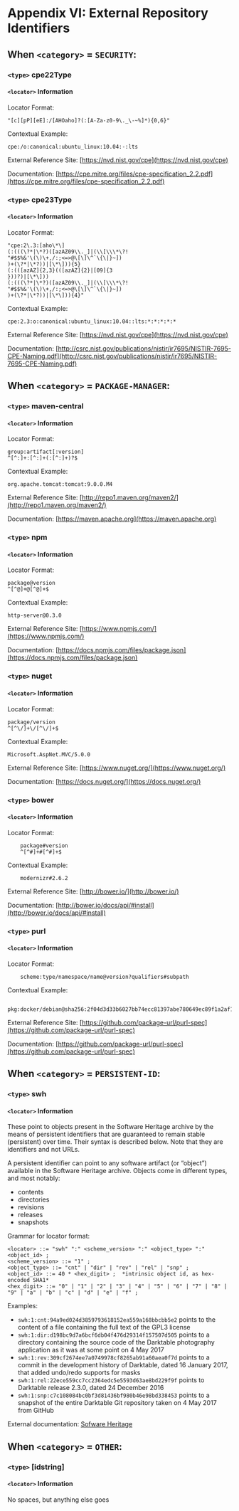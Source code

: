 # Appendix VI: External Repository Identifiers

## When `<category>` = `SECURITY`:

### `<type>` cpe22Type <a name="cpe22"></a>

#### `<locator>` Information

Locator Format:

    "[c][pP][eE]:/[AHOaho]?(:[A-Za-z0-9\._\-~%]*){0,6}"

Contextual Example:

    cpe:/o:canonical:ubuntu_linux:10.04:-:lts

External Reference Site: [https://nvd.nist.gov/cpe](https://nvd.nist.gov/cpe)

Documentation: [https://cpe.mitre.org/files/cpe-specification_2.2.pdf](https://cpe.mitre.org/files/cpe-specification_2.2.pdf)


### `<type>` cpe23Type <a name="cpe23"></a>

#### `<locator>` Information

Locator Format:

    "cpe:2\.3:[aho\*\­]
    (:(((\?*|\*?)([a­zA­Z0­9\­\._]|(\\[\\\*\?!
    "#$$%&'\(\)\+,/:;<=>@\[\]\^`\{\|}~])
    )+(\?*|\*?))|[\*\­])){5}
    (:(([a­zA­Z]{2,3}(­([a­zA­Z]{2}|[0­9]{3
    }))?)|[\*\­]))
    (:(((\?*|\*?)([a­zA­Z0­9\­\._]|(\\[\\\*\?!
    "#$$%&'\(\)\+,/:;<=>@\[\]\^`\{\|}~])
    )+(\?*|\*?))|[\*\­])){4}"

Contextual Example:

    cpe:2.3:o:canonical:ubuntu_linux:10.04:­:lts:*:*:*:*:*

External Reference Site: [https://nvd.nist.gov/cpe](https://nvd.nist.gov/cpe)

Documentation: [http://csrc.nist.gov/publications/nistir/ir7695/NISTIR-7695-CPE-Naming.pdf](http://csrc.nist.gov/publications/nistir/ir7695/NISTIR-7695-CPE-Naming.pdf)


## When `<category>` = `PACKAGE-MANAGER`:

### `<type>` maven-central <a name="maven"></a>

#### `<locator>` Information

Locator Format:

    group:artifact[:version]
    ^[^:]+:[^:]+(:[^:]+)?$

Contextual Example:

    org.apache.tomcat:tomcat:9.0.0.M4

External Reference Site: [http://repo1.maven.org/maven2/](http://repo1.maven.org/maven2/)

Documentation: [https://maven.apache.org](https://maven.apache.org)

### `<type>` npm <a name="npm"></a>

#### `<locator>` Information

Locator Format:

    package@version
    ^[^@]+@[^@]+$

Contextual Example:

    http-server@0.3.0

External Reference Site: [https://www.npmjs.com/](https://www.npmjs.com/)

Documentation: [https://docs.npmjs.com/files/package.json](https://docs.npmjs.com/files/package.json)

### `<type>` nuget <a name="nuget"></a>

#### `<locator>` Information

Locator Format:

    package/version
    ^[^\/]+\/[^\/]+$

Contextual Example:

    Microsoft.AspNet.MVC/5.0.0

External Reference Site: [https://www.nuget.org/](https://www.nuget.org/)

Documentation: [https://docs.nuget.org/](https://docs.nuget.org/)

### `<type>` bower <a name="bower"></a>

#### `<locator>` Information

Locator Format:

        package#version
        ^[^#]+#[^#]+$

Contextual Example:

        modernizr#2.6.2

External Reference Site: [http://bower.io/](http://bower.io/)

Documentation: [http://bower.io/docs/api/#install](http://bower.io/docs/api/#install)

### `<type>` purl <a name="purl"></a>

#### `<locator>` Information

Locator Format:

        scheme:type/namespace/name@version?qualifiers#subpath

Contextual Example:

        pkg:docker/debian@sha256:2f04d3d33b6027bb74ecc81397abe780649ec89f1a2af18d7022737d0482cefe

External Reference Site: [https://github.com/package-url/purl-spec](https://github.com/package-url/purl-spec)

Documentation: [https://github.com/package-url/purl-spec](https://github.com/package-url/purl-spec)


## When `<category>` = `PERSISTENT-ID`:

### `<type>` swh <a name="swh"></a>

#### `<locator>` Information

These point to objects present in the Software Heritage archive by the means of persistent identifiers
that are guaranteed to remain stable (persistent) over time.
Their syntax is described below.
Note that they are identifiers and not URLs.

A persistent identifier can point to any software artifact (or “object”)
available in the Software Heritage archive.
Objects come in different types, and most notably:

* contents
* directories
* revisions
* releases
* snapshots

Grammar for locator format:

    <locator> ::= "swh" ":" <scheme_version> ":" <object_type> ":" <object_id> ;
    <scheme_version> ::= "1" ;
    <object_type> ::= "cnt" | "dir" | "rev" | "rel" | "snp" ;
    <object_id> ::= 40 * <hex_digit> ;  *intrinsic object id, as hex-encoded SHA1*
    <hex_digit> ::= "0" | "1" | "2" | "3" | "4" | "5" | "6" | "7" | "8" | "9" | "a" | "b" | "c" | "d" | "e" | "f" ;

Examples:

* `swh:1:cnt:94a9ed024d3859793618152ea559a168bbcbb5e2` points to the content of a file containing the full text of the GPL3 license
* `swh:1:dir:d198bc9d7a6bcf6db04f476d29314f157507d505` points to a directory containing the source code of the Darktable photography application as it was at some point on 4 May 2017
* `swh:1:rev:309cf2674ee7a0749978cf8265ab91a60aea0f7d` points to a commit in the development history of Darktable, dated 16 January 2017, that added undo/redo supports for masks
* `swh:1:rel:22ece559cc7cc2364edc5e5593d63ae8bd229f9f` points to Darktable release 2.3.0, dated 24 December 2016
* `swh:1:snp:c7c108084bc0bf3d81436bf980b46e98bd338453` points to a snapshot of the entire Darktable Git repository taken on 4 May 2017 from GitHub

External documentation: [Sofware Heritage](https://docs.softwareheritage.org/devel/swh-model/persistent-identifiers.html)


## When `<category>` = `OTHER`:

### `<type>` [idstring] <a name="idstring"></a>

#### `<locator>` Information

No spaces, but anything else goes
